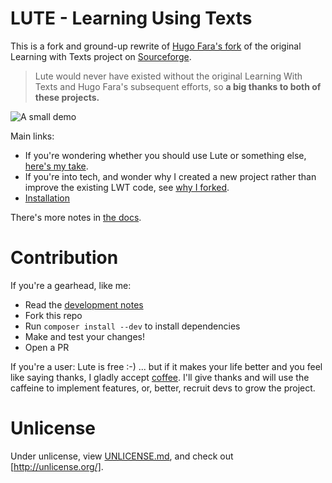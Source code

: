 # LUTE - Learning Using Texts

This is a fork and ground-up rewrite of [Hugo Fara's fork](https://github.com/hugofara) of the original Learning with Texts project on [Sourceforge](https://sourceforge.net/projects/learning-with-texts).

> Lute would never have existed without the original Learning With Texts and Hugo Fara's subsequent efforts, so **a big thanks to both of these projects.**

[comment]: # (See docs/adding_readme_gif.md for notes)

![A small demo](https://user-images.githubusercontent.com/1637133/209414488-1d2d63db-6790-452c-bfae-837afed822b2.gif)


Main links:

* If you're wondering whether you should use Lute or something else, [here's my take](./docs/lute_and_alternatives.md).
* If you're into tech, and wonder why I created a new project rather than improve the existing LWT code, see [why I forked](./docs/why_the_fork.md).
* [Installation](./docs/installation.md)

There's more notes in [the docs](./docs/README.md).

# Contribution

If you're a gearhead, like me:

* Read the [development notes](./docs/development.md)
* Fork this repo
* Run `composer install --dev` to install dependencies
* Make and test your changes!
* Open a PR

If you're a user: Lute is free :-) ... but if it makes your life better and you feel like saying thanks, I gladly accept <a href="https://www.buymeacoffee.com/jzohrab" target="_blank">coffee</a>.  I'll give thanks and will use the caffeine to implement features, or, better, recruit devs to grow the project.

# Unlicense

Under unlicense, view [UNLICENSE.md](UNLICENSE.md), and check out [http://unlicense.org/].



